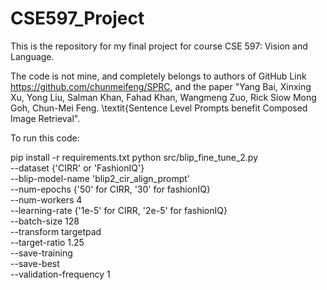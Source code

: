 # CSE597_Project

This is the repository for my final project for course CSE 597: Vision and Language.

The code is not mine, and completely belongs to authors of GitHub Link https://github.com/chunmeifeng/SPRC, and the paper "Yang Bai, Xinxing Xu, Yong Liu, Salman Khan, Fahad Khan, Wangmeng Zuo, Rick Siow Mong Goh, Chun-Mei Feng. \textit{Sentence Level Prompts benefit Composed Image Retrieval". 

To run this code:

pip install -r requirements.txt
python src/blip_fine_tune_2.py \
   --dataset {'CIRR' or 'FashionIQ'} \
   --blip-model-name 'blip2_cir_align_prompt' \
   --num-epochs {'50' for CIRR, '30' for fashionIQ} \
   --num-workers 4 \
   --learning-rate {'1e-5' for CIRR, '2e-5' for fashionIQ} \
   --batch-size 128 \
   --transform targetpad \
   --target-ratio 1.25  \
   --save-training \
   --save-best \
   --validation-frequency 1 

